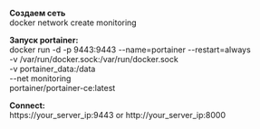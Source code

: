 **Создаем сеть**<br>
docker network create monitoring

**Запуск portainer:**<br>
docker run -d -p 9443:9443 --name=portainer --restart=always \
  -v /var/run/docker.sock:/var/run/docker.sock \
  -v portainer_data:/data \
  --net monitoring \
portainer/portainer-ce:latest

**Connect:**<br>
https://your_server_ip:9443 or http://your_server_ip:8000